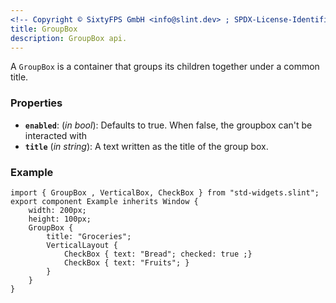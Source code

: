 ```yaml
---
<!-- Copyright © SixtyFPS GmbH <info@slint.dev> ; SPDX-License-Identifier: MIT -->
title: GroupBox
description: GroupBox api.
---
```


A `GroupBox` is a container that groups its children together under a common title.

### Properties

-   **`enabled`**: (_in_ _bool_): Defaults to true. When false, the groupbox can't be interacted with
-   **`title`** (_in_ _string_): A text written as the title of the group box.

### Example

```slint
import { GroupBox , VerticalBox, CheckBox } from "std-widgets.slint";
export component Example inherits Window {
    width: 200px;
    height: 100px;
    GroupBox {
        title: "Groceries";
        VerticalLayout {
            CheckBox { text: "Bread"; checked: true ;}
            CheckBox { text: "Fruits"; }
        }
    }
}
```

